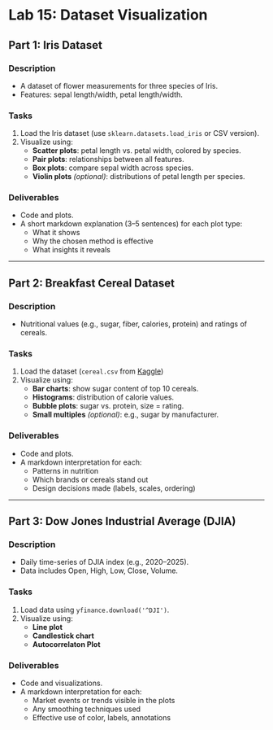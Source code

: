 # Lab 15: Dataset Visualization

## Part 1: Iris Dataset

### Description

- A dataset of flower measurements for three species of Iris.
- Features: sepal length/width, petal length/width.

### Tasks

1. Load the Iris dataset (use `sklearn.datasets.load_iris` or CSV version).
2. Visualize using:
   - **Scatter plots**: petal length vs. petal width, colored by species.
   - **Pair plots**: relationships between all features.
   - **Box plots**: compare sepal width across species.
   - **Violin plots** _(optional)_: distributions of petal length per species.

### Deliverables

- Code and plots.
- A short markdown explanation (3–5 sentences) for each plot type:
  - What it shows
  - Why the chosen method is effective
  - What insights it reveals

---

## Part 2: Breakfast Cereal Dataset

### Description

- Nutritional values (e.g., sugar, fiber, calories, protein) and ratings of cereals.

### Tasks

1. Load the dataset (`cereal.csv` from [Kaggle](https://www.kaggle.com/crawford/80-cereals))
2. Visualize using:
   - **Bar charts**: show sugar content of top 10 cereals.
   - **Histograms**: distribution of calorie values.
   - **Bubble plots**: sugar vs. protein, size = rating.
   - **Small multiples** _(optional)_: e.g., sugar by manufacturer.

### Deliverables

- Code and plots.
- A markdown interpretation for each:
  - Patterns in nutrition
  - Which brands or cereals stand out
  - Design decisions made (labels, scales, ordering)

---

## Part 3: Dow Jones Industrial Average (DJIA)

### Description

- Daily time-series of DJIA index (e.g., 2020–2025).
- Data includes Open, High, Low, Close, Volume.

### Tasks

1. Load data using `yfinance.download('^DJI')`.
2. Visualize using:
   - **Line plot**
   - **Candlestick chart**
   - **Autocorrelaton Plot**

### Deliverables

- Code and visualizations.
- A markdown interpretation for each:
  - Market events or trends visible in the plots
  - Any smoothing techniques used
  - Effective use of color, labels, annotations
